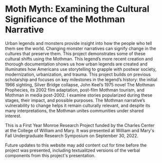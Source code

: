 # Moth Myth: Examining the Cultural Significance of the Mothman Narrative
Urban legends and monsters provide insight into how the people who tell them see the world. Changing monster narratives can signify change in the cultures that preserve them. This project demonstrates some of these cultural shifts using the Mothman. This legend’s more recent creation and thorough documentation shows us how urban legends are created and illuminates how Americans use storytelling to grapple with postwar society, modernization, urbanization, and trauma. This project builds on previous scholarship and focuses on key milestones in the legend’s history: the initial 1966 sighting, Silver Bridge collapse, John Keel’s 1975 novel The Mothman Prophecies, its 2002 film adaptation, post-film Mothman tourism, and Mothman in media post-2002. I examine stories popularized during these stages, their impact, and possible purposes. The Mothman narrative’s vulnerability to change helps it remain culturally relevant, and despite its many interpretations, the Mothman unites communities under shared interest. 

This is a First Year Monroe Research Project funded by the Charles Center at the College of William and Mary. It was presented at William and Mary's Fall Undergraduate Research Symposium on September 30, 2022.

Future updates to this website may add content cut for time before the project was presented, including textualitzed versions of the verbal components from this project's presentation.
